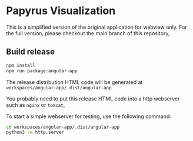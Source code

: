 # Papyrus Visualization

This is a simplified version of the original application for webview only.
For the full version, please checkout the main branch of this repository,

## Build release
```bash
npm install
npm run package:angular-app
```
The release distribution HTML code will be generated at `workspaces/angular-app/.dist/angular-app`

You probably need to put this release HTML code into a http webserver such as `nginx` or `tomcat`,

To start a simple webserver for testing, use the following command:
```bash
cd workspaces/angular-app/.dist/angular-app
python3 -m http.server
```